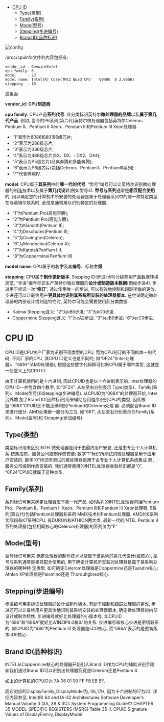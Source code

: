 
<!-- @import "[TOC]" {cmd="toc" depthFrom=1 depthTo=6 orderedList=false} -->

<!-- code_chunk_output -->

- [CPU ID](#cpu-id)
  - [Type(类型)](#type类型)
  - [Family(系列)](#family系列)
  - [Mode(型号)](#mode型号)
  - [Stepping(步进编号)](#stepping步进编号)
  - [Brand ID(品种标识)](#brand-id品种标识)

<!-- /code_chunk_output -->

![config](./images/26.png)

/proc/cpuinfo文件的内容包括有: 

```
vendor_id : GenuineIntel   
cpu family: 6    
model     : 23
model name: Intel(R) Core(TM)2 Quad CPU    Q9400  @ 2.66GHz
stepping  : 10
```

这里面

**vendor\_id**: **CPU制造商**
    
**cpu family**: CPU产品**系列代号**. 此分类标识英特尔**微处理器的品牌**以及**属于第几代产品**. 例如, 当今的P6系列(第六代)英特尔微处理器包括英特尔Celeron、Pentium II、Pentium II Xeon、Pendum IⅡ和Pentium III Xeon处理器. 

- “1”表示为8086和80186级芯片; 
- “2”表示为286级芯片; 
- “3”表示为386级芯片;  
- “4”表示为486级芯片(SX、DX、: DX2、DX4);  
- “5”表示为P5级芯片(经典奔腾和多能奔腾); 
- “6”表示为P6级芯片(包括Celeron、PentiumII、PenfiumIII系列);  
- “F”代表奔腾Ⅳ.  

**model**: CPU属于**其系列**中的**哪一代的代号**. “型号”编号可以让英特尔识别微处理器的制造技术以及属于**第几代设计**(例如型号4). **型号与系列**通常是**相互配合使用**的, 用以确定您的计算机中所安装的处理器是属于处理器系列中的哪一种特定类型. 在与英特尔联系时, 此信息通常用以识别特定的处理器. 

- “1”为Pentium Pro(高能奔腾); 
- “2”为Pentium Pro(高能奔腾); 
- “3”为Klamath(Pentium II); 
- “4”为Deschutes(Pentium II); 
- “5”为Covington(Celeron);  
- “6”为Mendocino(Celeron A);  
- “7”为Katmai(Penfium III); 
- “8”为Coppermine(Penfium III)

**model name**: CPU属于的**名字**及其**编号**、标称**主频**

**stepping**: CPU属于**制作更新版本**. Stepping ID(步进)也叫分级鉴别产品数据转换规范,  “步进”编号标识生产英特尔微处理器的**设计或制造版本数据**(例如步进4). 步进用于标识一次“**修订**”, 通过使用唯一的步进, 可以有效地控制和跟踪所做的更改. 步进还可以让最终用户**更具体地识别其系统所安装的处理器版本**. 在尝试确定微处理器的内部设计或制造特性时, 英特尔可能会需要使用此分类数据. 

- Katmai Stepping含义: “2”为kB0步进; “3”为kC0步进. 
- Coppermine Stepping含义: “l”为cA2步进; “3”为cB0步进; “6”为cC0步进. 

# CPU ID

CPU ID是CPU生产厂家为识别不同类型的CPU, 而为CPU制订的不同的单一的代码; 不同厂家的CPU, 其CPU ID定义也是不同的; 如“0F24”(Inter处理器)、“681H”(AMD处理器), 根据这些数字代码即可判断CPU属于哪种类型, 这就是一般意义上的CPU ID.  

由于计算机使用的是十六进制, 因此CPUID也是以十六进制表示的. Inter处理器的CPU ID一共包含四个数字, 如“0F24”, 从左至右分别表示 Type(类型)、Family(系列)、Mode(型号)和Stepping(步进编号). 从CPUID为“068X”的处理器开始, Inter另外增 加了Brand ID(品种标识)用来辅助应用程序识别CPU的类型, 因此根据“068X”CPUID还不能正确判别Pentium和Celerom处理 器. 必须配合Brand ID来进行细分. AMD处理器一般分为三位, 如“681”, 从左至右分别表示为Family(系列)、Mode(型号)和 Stepping(步进编号).  

## Type(类型) 

类型标识用来区别INTEL微处理器是用于由最终用户安装, 还是由专业个人计算机系 统集成商、服务公司或制作商安装; 数字“1”标识所测试的微处理器是用于由用户安装的; 数字“0”标识所测试的微处理器是用于由专业个人计算机系统集成 商、服务公司或制作商安装的. 我们通常使用的INTEL处理器类型标识都是“0”, “0F24”CPUID就属于这种类型.  

## Family(系列) 

系列标识可用来确定处理器属于那一代产品. 如6系列的INTEL处理器包括Pentium Pro、Pentium II、Pentium II Xeon、Pentium III和Pentium III Xeon处理器. 5系列(第五代)包括Pentium处理器和采用 MMX技术的Pentium处理器. AMD的6系列实际指有K7系列CPU, 有DURON和ATHION两大类. 最新一代的INTEL Pentium 4系列处理器(包括相同核心的Celerom处理器)的系列值为“F” 

## Mode(型号) 

型号标识可用来 确定处理器的制作技术以及属于该系列的第几代设计(或核心), 型号与系列通常是相互配合使用的, 用于确定计算机所安装的处理器是属于某系列处理器的哪种特 定类型. 如可确定Celerom处理器是Coppermine还是Tualutin核心; Athlon XP处理器是Paiomino还是 Thorouhgbred核心.  

## Stepping(步进编号) 

步进编号用来标识处理器的设计或制作版本, 有助于控制和跟踪处理器的更改, 步进还可以让最终用户更具体地识别其系统安装的处理器版本, 确定微处理器的内部设计或制作特性. 步进编号就好比处理器的小版本号, 如CPUID为“686”和“686A”就好比WINZIP8.0和8.1的关系. 步进编号和核心步进是密切联系的. 如CPUID为“686”的Pentium III 处理器是cCO核心, 而“686A”表示的是更新版本cD0核心.  

## Brand ID(品种标识) 

INTEL从Coppermine核心的处理器开始引入Brand ID作为CPU的辅助识别手段. 如我们通过Brand ID可以识别出处理器究竟是Celerom还是Pentium 4. 


如上的计算机的CPUID为 7A 06 01 00 FF FB EB BF.

而它对应的DisplayFamily\_DisplayModel为, 06\_17H, 因为十六进制的17为23, 详细内容参见: Intel(R) 64 and IA-32 Architectures Software Developer’s Manual Volume 3 (3A, 3B & 3C): System Programming Guide中 CHAPTER 35 MODEL-SPECIFIC REGISTERS (MSRS) Table 35-1. CPUID Signature Values of DisplayFamily\_DisplayModel